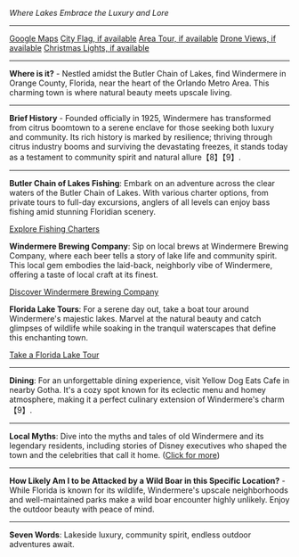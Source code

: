 *Where Lakes Embrace the Luxury and Lore*

---

[Google Maps](https://www.google.com/maps/place/Windermere,+FL/data=!3m1!1e3)
[City Flag, if available](https://www.google.com/search?tbm=isch&q=Windermere+FL+Flag+Picture)
[Area Tour, if available](https://www.youtube.com/results?search_query=Windermere+FL+4k+tour)
[Drone Views, if available](https://www.youtube.com/results?search_query=Windermere+FL+4k+drone)
[Christmas Lights, if available](https://www.youtube.com/results?search_query=Windermere+FL+christmas+lights&sp=CAI%253D)

---

**Where is it?** - Nestled amidst the Butler Chain of Lakes, find Windermere in Orange County, Florida, near the heart of the Orlando Metro Area. This charming town is where natural beauty meets upscale living.

---

**Brief History** - Founded officially in 1925, Windermere has transformed from citrus boomtown to a serene enclave for those seeking both luxury and community. Its rich history is marked by resilience; thriving through citrus industry booms and surviving the devastating freezes, it stands today as a testament to community spirit and natural allure【8】【9】.

---

**Butler Chain of Lakes Fishing**: Embark on an adventure across the clear waters of the Butler Chain of Lakes. With various charter options, from private tours to full-day excursions, anglers of all levels can enjoy bass fishing amid stunning Floridian scenery.

  [Explore Fishing Charters](https://www.youtube.com/results?search_query=Windermere+FL+Butler+Chain+of+Lakes+Fishing)

**Windermere Brewing Company**: Sip on local brews at Windermere Brewing Company, where each beer tells a story of lake life and community spirit. This local gem embodies the laid-back, neighborly vibe of Windermere, offering a taste of local craft at its finest.

  [Discover Windermere Brewing Company](https://www.youtube.com/results?search_query=Windermere+FL+Windermere+Brewing+Company)

**Florida Lake Tours**: For a serene day out, take a boat tour around Windermere's majestic lakes. Marvel at the natural beauty and catch glimpses of wildlife while soaking in the tranquil waterscapes that define this enchanting town.

  [Take a Florida Lake Tour](https://www.youtube.com/results?search_query=Windermere+FL+lake+tour)

---

**Dining**: For an unforgettable dining experience, visit Yellow Dog Eats Cafe in nearby Gotha. It's a cozy spot known for its eclectic menu and homey atmosphere, making it a perfect culinary extension of Windermere's charm【9】.

---

**Local Myths**: Dive into the myths and tales of old Windermere and its legendary residents, including stories of Disney executives who shaped the town and the celebrities that call it home. ([Click for more](https://www.google.com/search?q=Windermere+FL+local+myths))

---

**How Likely Am I to be Attacked by a Wild Boar in this Specific Location?** - While Florida is known for its wildlife, Windermere's upscale neighborhoods and well-maintained parks make a wild boar encounter highly unlikely. Enjoy the outdoor beauty with peace of mind.

---

**Seven Words**: Lakeside luxury, community spirit, endless outdoor adventures await.